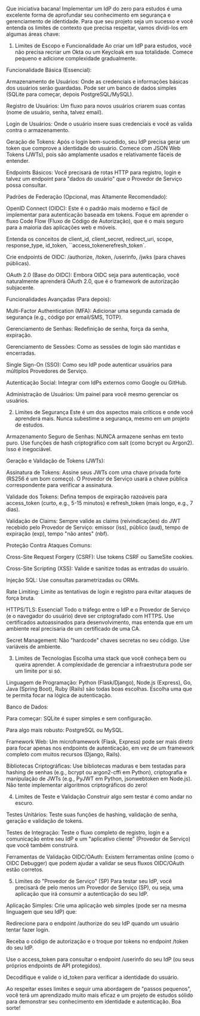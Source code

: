 Que iniciativa bacana! Implementar um IdP do zero para estudos é uma excelente forma de aprofundar seu conhecimento em segurança e gerenciamento de identidade. Para que seu projeto seja um sucesso e você entenda os limites de contexto que precisa respeitar, vamos dividi-los em algumas áreas chave:

1. Limites de Escopo e Funcionalidade
Ao criar um IdP para estudos, você não precisa recriar um Okta ou um Keycloak em sua totalidade. Comece pequeno e adicione complexidade gradualmente.

Funcionalidade Básica (Essencial):

Armazenamento de Usuários: Onde as credenciais e informações básicas dos usuários serão guardadas. Pode ser um banco de dados simples (SQLite para começar, depois PostgreSQL/MySQL).

Registro de Usuários: Um fluxo para novos usuários criarem suas contas (nome de usuário, senha, talvez email).

Login de Usuários: Onde o usuário insere suas credenciais e você as valida contra o armazenamento.

Geração de Tokens: Após o login bem-sucedido, seu IdP precisa gerar um token que comprove a identidade do usuário. Comece com JSON Web Tokens (JWTs), pois são amplamente usados e relativamente fáceis de entender.

Endpoints Básicos: Você precisará de rotas HTTP para registro, login e talvez um endpoint para "dados do usuário" que o Provedor de Serviço possa consultar.

Padrões de Federação (Opcional, mas Altamente Recomendado):

OpenID Connect (OIDC): Este é o padrão mais moderno e fácil de implementar para autenticação baseada em tokens. Foque em aprender o fluxo Code Flow (Fluxo de Código de Autorização), que é o mais seguro para a maioria das aplicações web e móveis.

Entenda os conceitos de client_id, client_secret, redirect_uri, scope, response_type, id_token, ``access_tokenerefresh_token`.

Crie endpoints de OIDC: /authorize, /token, /userinfo, /jwks (para chaves públicas).

OAuth 2.0 (Base do OIDC): Embora OIDC seja para autenticação, você naturalmente aprenderá OAuth 2.0, que é o framework de autorização subjacente.

Funcionalidades Avançadas (Para depois):

Multi-Factor Authentication (MFA): Adicionar uma segunda camada de segurança (e.g., código por email/SMS, TOTP).

Gerenciamento de Senhas: Redefinição de senha, força da senha, expiração.

Gerenciamento de Sessões: Como as sessões de login são mantidas e encerradas.

Single Sign-On (SSO): Como seu IdP pode autenticar usuários para múltiplos Provedores de Serviço.

Autenticação Social: Integrar com IdPs externos como Google ou GitHub.

Administração de Usuários: Um painel para você mesmo gerenciar os usuários.

2. Limites de Segurança
Este é um dos aspectos mais críticos e onde você aprenderá mais. Nunca subestime a segurança, mesmo em um projeto de estudos.

Armazenamento Seguro de Senhas: NUNCA armazene senhas em texto puro. Use funções de hash criptográfico com salt (como bcrypt ou Argon2). Isso é inegociável.

Geração e Validação de Tokens (JWTs):

Assinatura de Tokens: Assine seus JWTs com uma chave privada forte (RS256 é um bom começo). O Provedor de Serviço usará a chave pública correspondente para verificar a assinatura.

Validade dos Tokens: Defina tempos de expiração razoáveis para access_token (curto, e.g., 5-15 minutos) e refresh_token (mais longo, e.g., 7 dias).

Validação de Claims: Sempre valide as claims (reivindicações) do JWT recebido pelo Provedor de Serviço: emissor (iss), público (aud), tempo de expiração (exp), tempo "não antes" (nbf).

Proteção Contra Ataques Comuns:

Cross-Site Request Forgery (CSRF): Use tokens CSRF ou SameSite cookies.

Cross-Site Scripting (XSS): Valide e sanitize todas as entradas do usuário.

Injeção SQL: Use consultas parametrizadas ou ORMs.

Rate Limiting: Limite as tentativas de login e registro para evitar ataques de força bruta.

HTTPS/TLS: Essencial! Todo o tráfego entre o IdP e o Provedor de Serviço (e o navegador do usuário) deve ser criptografado com HTTPS. Use certificados autoassinados para desenvolvimento, mas entenda que em um ambiente real precisaria de um certificado de uma CA.

Secret Management: Não "hardcode" chaves secretas no seu código. Use variáveis de ambiente.

3. Limites de Tecnologias
Escolha uma stack que você conheça bem ou queira aprender. A complexidade de gerenciar a infraestrutura pode ser um limite por si só.

Linguagem de Programação: Python (Flask/Django), Node.js (Express), Go, Java (Spring Boot), Ruby (Rails) são todas boas escolhas. Escolha uma que te permita focar na lógica de autenticação.

Banco de Dados:

Para começar: SQLite é super simples e sem configuração.

Para algo mais robusto: PostgreSQL ou MySQL.

Framework Web: Um microframework (Flask, Express) pode ser mais direto para focar apenas nos endpoints de autenticação, em vez de um framework completo com muitos recursos (Django, Rails).

Bibliotecas Criptográficas: Use bibliotecas maduras e bem testadas para hashing de senhas (e.g., bcrypt ou argon2-cffi em Python), criptografia e manipulação de JWTs (e.g., PyJWT em Python, jsonwebtoken em Node.js). Não tente implementar algoritmos criptográficos do zero!

4. Limites de Teste e Validação
Construir algo sem testar é como andar no escuro.

Testes Unitários: Teste suas funções de hashing, validação de senha, geração e validação de tokens.

Testes de Integração: Teste o fluxo completo de registro, login e a comunicação entre seu IdP e um "aplicativo cliente" (Provedor de Serviço) que você também construirá.

Ferramentas de Validação OIDC/OAuth: Existem ferramentas online (como o OIDC Debugger) que podem ajudar a validar se seus fluxos OIDC/OAuth estão corretos.

5. Limites do "Provedor de Serviço" (SP)
Para testar seu IdP, você precisará de pelo menos um Provedor de Serviço (SP), ou seja, uma aplicação que irá consumir a autenticação do seu IdP.

Aplicação Simples: Crie uma aplicação web simples (pode ser na mesma linguagem que seu IdP) que:

Redirecione para o endpoint /authorize do seu IdP quando um usuário tentar fazer login.

Receba o código de autorização e o troque por tokens no endpoint /token do seu IdP.

Use o access_token para consultar o endpoint /userinfo do seu IdP (ou seus próprios endpoints de API protegidos).

Decodifique e valide o id_token para verificar a identidade do usuário.

Ao respeitar esses limites e seguir uma abordagem de "passos pequenos", você terá um aprendizado muito mais eficaz e um projeto de estudos sólido para demonstrar seu conhecimento em identidade e autenticação. Boa sorte!